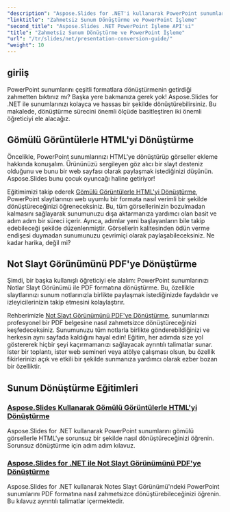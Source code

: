 ```yaml
---
"description": "Aspose.Slides for .NET'i kullanarak PowerPoint sunumlarını nasıl zahmetsizce dönüştürebileceğinizi açık ve adım adım eğitimlerimizle keşfedin."
"linktitle": "Zahmetsiz Sunum Dönüştürme ve PowerPoint İşleme"
"second_title": "Aspose.Slides .NET PowerPoint İşleme API'si"
"title": "Zahmetsiz Sunum Dönüştürme ve PowerPoint İşleme"
"url": "/tr/slides/net/presentation-conversion-guide/"
"weight": 10
---
```


## giriiş

PowerPoint sunumlarını çeşitli formatlara dönüştürmenin getirdiği zahmetten bıktınız mı? Başka yere bakmanıza gerek yok! Aspose.Slides for .NET ile sunumlarınızı kolayca ve hassas bir şekilde dönüştürebilirsiniz. Bu makalede, dönüştürme sürecini önemli ölçüde basitleştiren iki önemli öğreticiyi ele alacağız.

## Gömülü Görüntülerle HTML'yi Dönüştürme

Öncelikle, PowerPoint sunumlarınızı HTML'ye dönüştürüp görseller ekleme hakkında konuşalım. Ürününüzü sergileyen göz alıcı bir slayt desteniz olduğunu ve bunu bir web sayfası olarak paylaşmak istediğinizi düşünün. Aspose.Slides bunu çocuk oyuncağı haline getiriyor! 

Eğitimimizi takip ederek [Gömülü Görüntülerle HTML'yi Dönüştürme](./converting-html-with-embedded-images/), PowerPoint slaytlarınızı web uyumlu bir formata nasıl verimli bir şekilde dönüştüreceğinizi öğreneceksiniz. Bu, tüm görsellerinizin bozulmadan kalmasını sağlayarak sunumunuzu dışa aktarmanıza yardımcı olan basit ve adım adım bir süreci içerir. Ayrıca, adımlar yeni başlayanların bile takip edebileceği şekilde düzenlenmiştir. Görsellerin kalitesinden ödün verme endişesi duymadan sunumunuzu çevrimiçi olarak paylaşabileceksiniz. Ne kadar harika, değil mi?

## Not Slayt Görünümünü PDF'ye Dönüştürme

Şimdi, bir başka kullanışlı öğreticiyi ele alalım: PowerPoint sunumlarınızı Notlar Slayt Görünümü ile PDF formatına dönüştürme. Bu, özellikle slaytlarınızı sunum notlarınızla birlikte paylaşmak istediğinizde faydalıdır ve izleyicilerinizin takip etmesini kolaylaştırır. 

Rehberimizle [Not Slayt Görünümünü PDF'ye Dönüştürme](./converting-notes-slide-view-to-pdf/), sunumlarınızı profesyonel bir PDF belgesine nasıl zahmetsizce dönüştüreceğinizi keşfedeceksiniz. Sunumunuzu tüm notlarla birlikte gönderebildiğinizi ve herkesin aynı sayfada kaldığını hayal edin! Eğitim, her adımda size yol göstererek hiçbir şeyi kaçırmamanızı sağlayacak ayrıntılı talimatlar sunar. İster bir toplantı, ister web semineri veya atölye çalışması olsun, bu özellik fikirlerinizi açık ve etkili bir şekilde sunmanıza yardımcı olarak ezber bozan bir özelliktir.

## Sunum Dönüştürme Eğitimleri
### [Aspose.Slides Kullanarak Gömülü Görüntülerle HTML'yi Dönüştürme](./converting-html-with-embedded-images/)
Aspose.Slides for .NET kullanarak PowerPoint sunumlarını gömülü görsellerle HTML'ye sorunsuz bir şekilde nasıl dönüştüreceğinizi öğrenin. Sorunsuz dönüştürme için adım adım kılavuz.
### [Aspose.Slides for .NET ile Not Slayt Görünümünü PDF'ye Dönüştürme](./converting-notes-slide-view-to-pdf/)
Aspose.Slides for .NET kullanarak Notes Slayt Görünümü'ndeki PowerPoint sunumlarını PDF formatına nasıl zahmetsizce dönüştürebileceğinizi öğrenin. Bu kılavuz ayrıntılı talimatlar içermektedir.